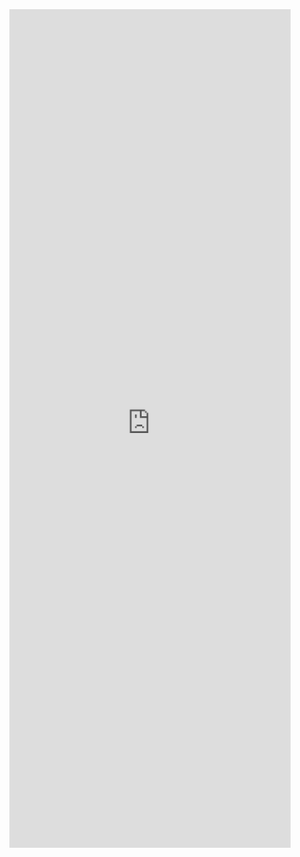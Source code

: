 <iframe 
    title='DetailsList Shimmer Example'
    src='https://fabricweb.z5.web.core.windows.net/pr-deploy-site/refs/pull/9333/merge/fabric-website-resources/dist/index.html#/examples/detailslist/shimmer?docsExample=true'
    frameborder='no'
    height='1500'
    style='width: 100%;'
>